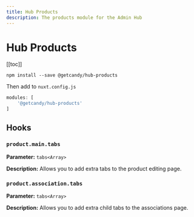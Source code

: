 ```yaml
---
title: Hub Products
description: The products module for the Admin Hub
---
```


# Hub Products

[[toc]]

```
npm install --save @getcandy/hub-products
```

Then add to `nuxt.config.js`

```javascript
modules: [
    '@getcandy/hub-products'
]
```

## Hooks

### `product.main.tabs`
**Parameter:** `tabs<Array>`

**Description:** Allows you to add extra tabs to the product editing page.

### `product.association.tabs`
**Parameter:** `tabs<Array>`

**Description:** Allows you to add extra child tabs to the associations page.
